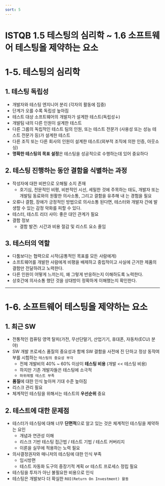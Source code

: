 ```yaml
---
sort: 5
---
```


# ISTQB 1.5 테스팅의 심리학 ~ 1.6 소프트웨어 테스팅을 제약하는 요소

# 1-5. 테스팅의 심리학 
## 1. 테스팅 독립성
   - 개발자와 테스팅 엔지니어 분리 (각자의 활동에 집중)
   - 단계가 오를 수록 독립성 높아짐
   - 테스트 대상 소프트웨어의 개발자가 설계한 테스트(독립성↓)
   - 개발팀 내의 다른 인원이 설계한 테스트
   - 다른 그룹의 독립적인 테스트 팀의 인원, 또는 테스트 전문가 (사용성 또는 성능 테스트 전문가 등)가 설계한 테스트
   - 다른 조직 또는 다른 회사의 인원이 설계한 테스트(외부적 조직에 의한 인증, 아웃소싱)
   - **명확한 테스팅의 목표 설정**은 테스팅을 성공적으로 수행하는데 있어 중요하다

## 2. 테스팅 진행하는 동안 결함을 식별하는 과정 
   - 작성자에 대한 비판으로 오해될 소지 존재
     - 호기심, 전문적인 비평, 비판적인 시선, 세밀한 것에 주목하는 태도, 개발자 또는 개발팀 동료와의 원활한 의사소통, 그리고 결함을 유추해 내 는 경험을 필요
   - 오류나 결함, 장애가 긍정적인 방법으로 의사소통 된다면, 테스터와 개발자 간에 발생할 수 있는 감정 악화를 피할 수 있다.
   - 테스터, 테스트 리더 사이: 좋은 대인 관계가 필요
   - 결함 정보
     - 결함 발견: 시간과 비용 절감 및 리스트 요소 줄임


## 3. 테스터의 역할 
   - 다툼보다는 협력으로 시작(공통적인 목표를 모든 사람에게)
   - 소프트웨어를 개발한 사람에게 비평을 배제하고 중립적이고 사실에 근거한 제품의 결함만 전달하려고 노력한다.
   - 다른 인원이 어떻게 느끼는지, 왜 그렇게 반응하는지 이해하도록 노력한다.
   - 상호간에 의사소통 했던 것을 상대방이 정확하게 이해했는지 확인한다.

-------------------------------------------------------------------------------------
# 1-6. 소프트웨어 테스팅을 제약하는 요소
## 1. 최근 SW 
   - 전통적인 컴퓨팅 영역 탈피(가전, 무선단말기, 산업기기, 휴대폰, 자동차(ECU) 분야)
   - SW 개발 프로세스 품질의 중요성과 함께 SW 결함을 사전에 진 단하고 정상 동작여부를 시험하는 `테스팅의 중요성 부각`
     - 전체 개발비의 40% ~ 60% 이상이 **테스팅 비용** (개발 << 테스팅 비용)
     - 하지만 기존 개발자들은 테스팅에 소극적
     - `하위레벨 테스트 부족`
   - **품질**에 대한 인식 높아져 기대 수준 높아짐
   - 리스크 관리 필요
   - 체계적인 테스팅을 위해서는 테스트의 **우선순위** 중요

## 2. 테스트에 대한 문제점 
   - 테스터가 테스팅에 대해 너무 **단편적**으로 알고 있는 것은 체계적인 테스팅을 제약하는 요인
     - 개념과 연관성 이해
     - 리스크 기반 테스팅 접근법 / 테스트 기법 / 테스트 커버리지
     - 이론을 실무에 적용하는 노력 필요
   - 의사결정권자와 매니저의 테스팅에 대한 인식 부족
     - 임시방편
     - 테스트 자동화 도구의 중장기적 계획 or 테스트 프로세스 정립 필요
   - 테스팅을 투자가 아닌 불필요한 비용으로 인식
   - 테스팅은 개발보다 더 확실한 `ROI(Return On Investment) 활동`
